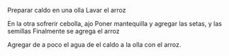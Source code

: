 Preparar caldo en una olla
Lavar el arroz

En la otra sofrerir cebolla, ajo
Poner mantequilla y agregar las setas, y las semillas
Finalmente se agrega el arroz

Agregar de a poco el agua de el caldo a la olla con el arroz.